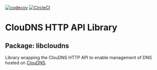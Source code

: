 [![codecov](https://codecov.io/gh/BinaryMisfit/python-cloudns-api/branch/devel/graph/badge.svg)](https://codecov.io/gh/BinaryMisfit/python-cloudns-api) [![CircleCI](https://circleci.com/gh/BinaryMisfit/python-cloudns-api.svg?style=svg)](https://circleci.com/gh/BinaryMisfit/python-cloudns-api)
# ClouDNS HTTP API Library
## Package: libcloudns
Library wrapping the ClouDNS HTTP API to enable management
of DNS hosted on [ClouDNS](https://cloudns.net).